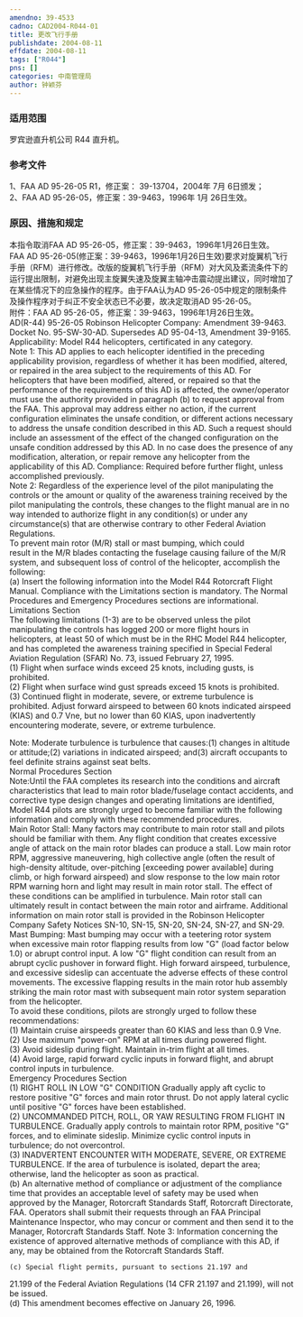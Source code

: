 ```yaml
---
amendno: 39-4533  
cadno: CAD2004-R044-01  
title: 更改飞行手册  
publishdate: 2004-08-11  
effdate: 2004-08-11  
tags: ["R044"]  
pns: []  
categories: 中南管理局  
author: 钟颖芬  
---
```

  
### 适用范围  
罗宾逊直升机公司 R44 直升机。  
  
<!--more-->  
### 参考文件  
1、FAA AD 95-26-05 R1，修正案： 39-13704，2004年 7月 6日颁发；  
 2、FAA AD 95-26-05，修正案：39-9463，1996年 1月 26日生效。  
  
### 原因、措施和规定  
本指令取消FAA AD 95-26-05，修正案：39-9463，1996年1月26日生效。  
    FAA AD 95-26-05(修正案：39-9463，1996年1月26日生效)要求对旋翼机飞行手册（RFM）进行修改。改版的旋翼机飞行手册（RFM）对大风及紊流条件下的运行提出限制，对避免出现主旋翼失速及旋翼主轴冲击震动提出建议，同时增加了在某些情况下的应急操作的程序。由于FAA认为AD 95-26-05中规定的限制条件及操作程序对于纠正不安全状态已不必要，故决定取消AD 95-26-05。  
    附件：FAA AD 95-26-05，修正案：39-9463，1996年1月26日生效。  
AD(R-44) 95-26-05 Robinson Helicopter Company: Amendment 39-9463. Docket No. 95-SW-30-AD. Supersedes AD 95-04-13, Amendment 39-9165. Applicability: Model R44 helicopters, certificated in any category.  
Note 1: This AD applies to each helicopter identified in the preceding applicability provision, regardless of whether it has been modified, altered, or repaired in the area subject to the requirements of this AD. For helicopters that have been modified, altered, or repaired so that the performance of the requirements of this AD is affected, the owner/operator must use the authority provided in paragraph (b) to request approval from the FAA. This approval may address either no action, if the current configuration eliminates the unsafe condition, or different actions necessary to address the unsafe condition described in this AD. Such a request should include an assessment of the effect of the changed configuration on the unsafe condition addressed by this AD. In no case does the presence of any modification, alteration, or repair remove any helicopter from the applicability of this AD. Compliance: Required before further flight, unless accomplished previously.  
Note 2: Regardless of the experience level of the pilot manipulating the controls or the amount or quality of the awareness training received by the pilot manipulating the controls, these changes to the flight manual are in no way intended to authorize flight in any condition(s) or under any circumstance(s) that are otherwise contrary to other Federal Aviation Regulations.  
To prevent main rotor (M/R) stall or mast bumping, which could  
result in the M/R blades contacting the fuselage causing failure of the M/R system, and subsequent loss of control of the helicopter, accomplish the following:  
(a) Insert the following information into the Model R44 Rotorcraft Flight Manual. Compliance with the Limitations section is mandatory. The Normal Procedures and Emergency Procedures sections are informational.  
Limitations Section  
The following limitations (1-3) are to be observed unless the pilot manipulating the controls has logged 200 or more flight hours in helicopters, at least 50 of which must be in the RHC Model R44 helicopter, and has completed the awareness training specified in Special Federal Aviation Regulation (SFAR) No. 73, issued February 27, 1995.  
    (1) Flight when surface winds exceed 25 knots, including gusts, is prohibited.  
    (2) Flight when surface wind gust spreads exceed 15 knots is prohibited.  
(3) Continued flight in moderate, severe, or extreme turbulence is prohibited. Adjust forward airspeed to between 60 knots indicated airspeed (KIAS) and 0.7 Vne, but no lower than 60 KIAS, upon inadvertently encountering moderate, severe, or extreme turbulence.  
  
Note: Moderate turbulence is turbulence that causes:(1) changes in altitude or attitude;(2) variations in indicated airspeed; and(3) aircraft occupants to feel definite strains against seat belts.  
                     Normal Procedures Section  
Note:Until the FAA completes its research into the conditions and aircraft characteristics that lead to main rotor blade/fuselage contact accidents, and corrective type design changes and operating limitations are identified, Model R44 pilots are strongly urged to become familiar with the following information and comply with these recommended procedures.  
Main Rotor Stall: Many factors may contribute to main rotor stall and pilots should be familiar with them. Any flight condition that creates excessive angle of attack on the main rotor blades can produce a stall. Low main rotor RPM, aggressive maneuvering, high collective angle (often the result of high-density altitude, over-pitching [exceeding power available] during climb, or high forward airspeed) and slow response to the low main rotor RPM warning horn and light may result in main rotor stall. The effect of these conditions can be amplified in turbulence. Main rotor stall can ultimately result in contact between the main rotor and airframe. Additional information on main rotor stall is provided in the Robinson Helicopter Company Safety Notices SN-10, SN-15, SN-20, SN-24, SN-27, and SN-29.  
Mast Bumping: Mast bumping may occur with a teetering rotor system when excessive main rotor flapping results from low "G" (load factor below 1.0) or abrupt control input. A low "G" flight condition can result from an abrupt cyclic pushover in forward flight. High forward airspeed, turbulence, and excessive sideslip can accentuate the adverse effects of these control movements. The excessive flapping results in the main rotor hub assembly striking the main rotor mast with subsequent main rotor system separation from the helicopter.  
To avoid these conditions, pilots are strongly urged to follow these recommendations:  
    (1) Maintain cruise airspeeds greater than 60 KIAS and less than 0.9 Vne.  
    (2) Use maximum "power-on" RPM at all times during powered flight.  
    (3) Avoid sideslip during flight. Maintain in-trim flight at all times.  
    (4) Avoid large, rapid forward cyclic inputs in forward flight, and abrupt control inputs in turbulence.  
                     Emergency Procedures Section  
(1) RIGHT ROLL IN LOW "G" CONDITION Gradually apply aft cyclic to restore positive "G" forces and main rotor thrust. Do not apply lateral cyclic until positive "G" forces have been established.  
(2) UNCOMMANDED PITCH, ROLL, OR YAW RESULTING FROM FLIGHT IN TURBULENCE. Gradually apply controls to maintain rotor RPM, positive "G" forces, and to eliminate sideslip. Minimize cyclic control inputs in turbulence; do not overcontrol.  
(3) INADVERTENT ENCOUNTER WITH MODERATE, SEVERE, OR EXTREME TURBULENCE. If the area of turbulence is isolated, depart the area; otherwise, land the helicopter as soon as practical.  
    (b) An alternative method of compliance or adjustment of the compliance time that provides an acceptable level of safety may be used when approved by the Manager, Rotorcraft Standards Staff, Rotorcraft Directorate, FAA. Operators shall submit their requests through an FAA Principal Maintenance Inspector, who may concur or comment and then send it to the Manager, Rotorcraft Standards Staff. Note 3: Information concerning the existence of approved alternative methods of compliance with this AD, if any, may be obtained from the Rotorcraft Standards Staff.  
  
    (c) Special flight permits, pursuant to sections 21.197 and  
21.199 of the Federal Aviation Regulations (14 CFR 21.197 and 21.199), will not be issued.  
    (d) This amendment becomes effective on January 26, 1996.  
